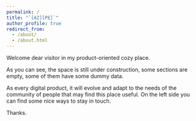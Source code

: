 ```yaml
---
permalink: /
title: "`[AZ][PE]`"
author_profile: true
redirect_from: 
  - /about/
  - /about.html
---
```


Welcome dear visitor in my product-oriented cozy place.

As you can see, the space is still under construction, some sections are empty, some of them have some dummy data.

As every digital product, it will evolve and adapt to the needs of the community of people that may find this place useful.
On the left side you can find some nice ways to stay in touch.

Thanks.
